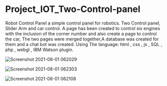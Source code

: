 # Project_IOT_Two-Control-panel
Robot Control Panel a simple control panel for robotics.
Two Control panel, Slider Arm and car control.
A page has been created to control six engines with the inclusion of the corner number and also create a page to control the car, The two pages were merged together,A database was created for them and a chat bot was created.
Using The language:  html , css , js , SQL , php , webgl , IBM Watson plugin.

![Screenshot 2021-08-01 062029](https://user-images.githubusercontent.com/56201060/127758094-d3d8fcf5-fd3e-4c8e-b375-eb72bf93aff6.jpg)

![Screenshot 2021-08-01 062303](https://user-images.githubusercontent.com/56201060/127758102-fc0cb67a-30e2-4fd2-9e3d-7f8e0e3dfb05.jpg)

![Screenshot 2021-08-01 062108](https://user-images.githubusercontent.com/56201060/127758095-82aa21ee-0328-4ec9-8d5d-c5a31cdcdf13.jpg)

